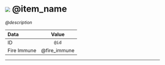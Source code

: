# <img id="item-icon" src="@icon_src"></img> @item_name

*@description*

|Data|Value|
|:-----|:-----:|
|ID|`@id`|
|Fire Immune|@fire_immune|

---
